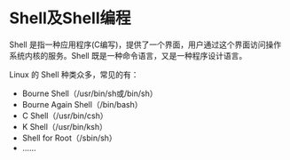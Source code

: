 # **Shell及Shell编程**

Shell 是指一种应用程序\(C编写\)，提供了一个界面，用户通过这个界面访问操作系统内核的服务。Shell 既是一种命令语言，又是一种程序设计语言。

Linux 的 Shell 种类众多，常见的有：

* Bourne Shell（/usr/bin/sh或/bin/sh）
* Bourne Again Shell（/bin/bash）
* C Shell（/usr/bin/csh）
* K Shell（/usr/bin/ksh）
* Shell for Root（/sbin/sh）
* ……



